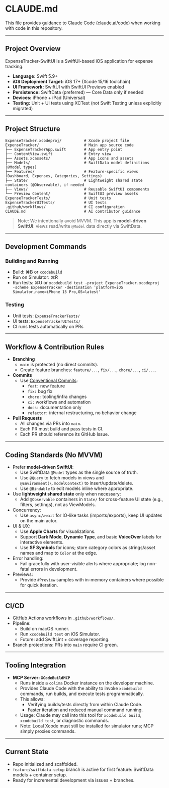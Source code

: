 # CLAUDE.md

This file provides guidance to Claude Code (claude.ai/code) when working with code in this repository.

---

## Project Overview
ExpenseTracker-SwiftUI is a SwiftUI-based iOS application for expense tracking.

- **Language:** Swift 5.9+
- **iOS Deployment Target:** iOS 17+ (Xcode 15/16 toolchain)
- **UI Framework:** SwiftUI with SwiftUI Previews enabled
- **Persistence:** SwiftData (preferred) — Core Data only if needed
- **Devices:** iPhone + iPad (Universal)
- **Testing:** Unit + UI tests using XCTest (not Swift Testing unless explicitly migrated)

---

## Project Structure
```
ExpenseTracker.xcodeproj/          # Xcode project file
ExpenseTracker/                    # Main app source code
├── ExpenseTrackerApp.swift        # App entry point
├── ContentView.swift              # Entry view
├── Assets.xcassets/               # App icons and assets
├── Models/                        # SwiftData model definitions (@Model types)
├── Features/                      # Feature-specific views (Dashboard, Expenses, Categories, Settings)
├── State/                         # Lightweight shared state containers (@Observable), if needed
├── Views/                         # Reusable SwiftUI components
└── Preview Content/               # SwiftUI preview assets
ExpenseTrackerTests/               # Unit tests
ExpenseTrackerUITests/             # UI tests
.github/workflows/                 # CI configuration
CLAUDE.md                          # AI contributor guidance
```

> Note: We intentionally avoid MVVM. This app is **model-driven SwiftUI**: views read/write `@Model` data directly via SwiftData.

---

## Development Commands

### Building and Running
- Build: ⌘B or `xcodebuild`
- Run on Simulator: ⌘R
- Run tests: ⌘U or `xcodebuild test -project ExpenseTracker.xcodeproj -scheme ExpenseTracker -destination 'platform=iOS Simulator,name=iPhone 15 Pro,OS=latest'`

### Testing
- Unit tests: `ExpenseTrackerTests/`
- UI tests: `ExpenseTrackerUITests/`
- CI runs tests automatically on PRs

---

## Workflow & Contribution Rules

- **Branching**
  - `main` is protected (no direct commits).
  - Create feature branches: `feature/...`, `fix/...`, `chore/...`, `ci/...`.
- **Commits**
  - Use [Conventional Commits](https://www.conventionalcommits.org/):
    - `feat:` new feature  
    - `fix:` bug fix  
    - `chore:` tooling/infra changes  
    - `ci:` workflows and automation  
    - `docs:` documentation only  
    - `refactor:` internal restructuring, no behavior change
- **Pull Requests**
  - All changes via PRs into `main`.
  - Each PR must build and pass tests in CI.
  - Each PR should reference its GitHub Issue.

---

## Coding Standards (No MVVM)

- Prefer **model-driven SwiftUI**:
  - Use SwiftData `@Model` types as the single source of truth.
  - Use `@Query` to fetch models in views and `@Environment(\.modelContext)` to insert/update/delete.
  - Use `@Bindable` to edit models inline where appropriate.
- Use **lightweight shared state** only when necessary:
  - Add `@Observable` containers in `State/` for cross-feature UI state (e.g., filters, settings), not as ViewModels.
- Concurrency:
  - Use `async/await` for IO-like tasks (imports/exports), keep UI updates on the main actor.
- UI & UX:
  - Use **Apple Charts** for visualizations.
  - Support **Dark Mode**, **Dynamic Type**, and basic **VoiceOver** labels for interactive elements.
  - Use **SF Symbols** for icons; store category colors as strings/asset names and map to `Color` at the edge.
- Error handling:
  - Fail gracefully with user-visible alerts where appropriate; log non-fatal errors in development.
- Previews:
  - Provide `#Preview` samples with in-memory containers where possible for quick iteration.

---

## CI/CD

- GitHub Actions workflows in `.github/workflows/`.
- Pipeline:
  - Build on macOS runner.
  - Run `xcodebuild test` on iOS Simulator.
  - Future: add SwiftLint + coverage reporting.
- Branch protections: PRs into `main` require CI green.

---

## Tooling Integration

- **MCP Server: `XCodeBuildMCP`**
  - Runs inside a `colima` Docker instance on the developer machine.
  - Provides Claude Code with the ability to invoke `xcodebuild` commands, run builds, and execute tests programmatically.
  - This allows:
    - Verifying builds/tests directly from within Claude Code.
    - Faster iteration and reduced manual command running.
  - Usage: Claude may call into this tool for `xcodebuild build`, `xcodebuild test`, or diagnostic commands.
  - Note: Local Xcode must still be installed for simulator runs; MCP simply proxies commands.

---

## Current State
- Repo initialized and scaffolded.
- `feature/swiftdata-setup` branch is active for first feature: SwiftData models + container setup.
- Ready for incremental development via issues + branches.
